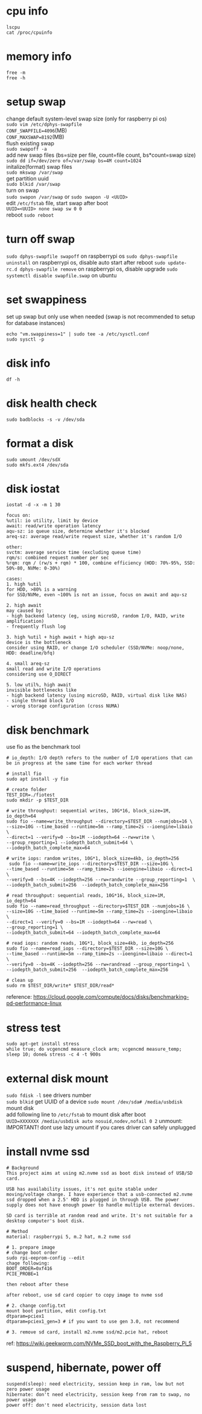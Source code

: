 # cpu info
`lscpu`  
`cat /proc/cpuinfo`  

# memory info
`free -m`  
`free -h`  

# setup swap
change default system-level swap size (only for raspberry pi os)  
`sudo vim /etc/dphys-swapfile`  
`CONF_SWAPFILE=4096`(MB)  
`CONF_MAXSWAP=8192`(MB)   
flush existing swap  
`sudo swapoff -a`  
add new swap files (bs=size per file, count=file count, bs*count=swap size)  
`sudo dd if=/dev/zero of=/var/swap bs=4M count=1024`  
initalize(format) swap files  
`sudo mkswap /var/swap`  
get partition uuid   
`sudo blkid /var/swap`  
turn on swap  
`sudo swapon /var/swap` or `sudo swapon -U <UUID>`  
edit `/etc/fstab` file, start swap after boot  
`UUID=<UUID> none swap sw 0 0`  
reboot
`sudo reboot`

# turn off swap
`sudo dphys-swapfile swapoff` on raspberrypi os
`sudo dphys-swapfile uninstall` on raspberrypi os, disable auto start after reboot
`sudo update-rc.d dphys-swapfile remove` on raspberrypi os, disable upgrade
`sudo systemctl disable swapfile.swap` on ubuntu

# set swappiness
set up swap but only use when needed
(swap is not recommended to setup for database instances)
```
echo "vm.swappiness=1" | sudo tee -a /etc/sysctl.conf
sudo sysctl -p
```

# disk info
`df -h`

# disk health check
`sudo badblocks -s -v /dev/sda`

# format a disk
`sudo umount /dev/sdX`  
`sudo mkfs.ext4 /dev/sda`  

# disk iostat
```
iostat -d -x -m 1 30

focus on:
%util: io utility, limit by device
await: read/write operation latency
aqu-sz: io queue size, determine whether it's blocked
areq-sz: average read/write request size, whether it's random I/O

other:
svctm: average service time (excluding queue time)
rqm/s: combined request number per sec
%rqm: rqm / (rw/s + rqm) * 100, combine efficiency (HDD: 70%-95%, SSD: 50%-80, NVMe: 0-30%)

cases:
1. high %util
for HDD, >80% is a warning
for SSD/NVMe, even ~100% is not an issue, focus on await and aqu-sz

2. high await
may caused by:
- high backend latency (eg, using microSD, random I/O, RAID, write amplification)
- frequently flush log

3. high %util + high await + high aqu-sz
device is the bottleneck
consider using RAID, or change I/O scheduler (SSD/NVMe: noop/none, HDD: deadline/bfq)

4. small areq-sz
small read and write I/O operations
considering use O_DIRECT

5. low util%, high await
invisible bottlenecks like
- high backend latency (using microSD, RAID, virtual disk like NAS)
- single thread block I/O
- wrong storage configuration (cross NUMA)
```

# disk benchmark
use fio as the benchmark tool
```
# io_depth: I/O depth refers to the number of I/O operations that can be in progress at the same time for each worker thread

# install fio
sudo apt install -y fio

# create folder
TEST_DIR=./fiotest
sudo mkdir -p $TEST_DIR

# write throughput: sequential writes, 10G*16, block_size=1M, io_depth=64
sudo fio --name=write_throughput --directory=$TEST_DIR --numjobs=16 \
--size=10G --time_based --runtime=5m --ramp_time=2s --ioengine=libaio \
--direct=1 --verify=0 --bs=1M --iodepth=64 --rw=write \
--group_reporting=1 --iodepth_batch_submit=64 \
--iodepth_batch_complete_max=64

# write iops: random writes, 10G*1, block_size=4kb, io_depth=256
 sudo fio --name=write_iops --directory=$TEST_DIR --size=10G \
--time_based --runtime=5m --ramp_time=2s --ioengine=libaio --direct=1 \
--verify=0 --bs=4K --iodepth=256 --rw=randwrite --group_reporting=1  \
--iodepth_batch_submit=256  --iodepth_batch_complete_max=256

# read throughput: sequential reads, 10G*16, block_size=1M, io_depth=64
sudo fio --name=read_throughput --directory=$TEST_DIR --numjobs=16 \
--size=10G --time_based --runtime=5m --ramp_time=2s --ioengine=libaio \
--direct=1 --verify=0 --bs=1M --iodepth=64 --rw=read \
--group_reporting=1 \
--iodepth_batch_submit=64 --iodepth_batch_complete_max=64

# read iops: random reads, 10G*1, block_size=4kb, io_depth=256
sudo fio --name=read_iops --directory=$TEST_DIR --size=10G \
--time_based --runtime=5m --ramp_time=2s --ioengine=libaio --direct=1 \
--verify=0 --bs=4K --iodepth=256 --rw=randread --group_reporting=1 \
--iodepth_batch_submit=256  --iodepth_batch_complete_max=256

# clean up
sudo rm $TEST_DIR/write* $TEST_DIR/read*
```
reference: https://cloud.google.com/compute/docs/disks/benchmarking-pd-performance-linux

# stress test
`sudo apt-get install stress`  
`while true; do vcgencmd measure_clock arm; vcgencmd measure_temp; sleep 10; done& stress -c 4 -t 900s`

# external disk mount
`sudo fdisk -l` see drivers number  
`sudo blkid` get UUID of a device
`sudo mount /dev/sda# /media/usbdisk` mount disk  
add following line to `/etc/fstab` to mount disk after boot  
`UUID=XXXXXXX /media/usbdisk auto nosuid,nodev,nofail 0 2`
unmount: IMPORTANT! dont use lazy umount if you cares driver can safely unplugged

# install nvme ssd
```
# Background
This project aims at using m2.nvme ssd as boot disk instead of USB/SD card.

USB has availability issues, it's not quite stable under moving/voltage change. I have experience that a usb-connected m2.nvme ssd dropped when a 2.5' HDD is plugged in through USB. The power supply does not have enough power to handle multiple external devices.

SD card is terrible at random read and write. It's not suitable for a desktop computer's boot disk.

# Method
material: raspberrypi 5, m.2 hat, m.2 nvme ssd

# 1. prepare image
# change boot order
sudo rpi-eeprom-config --edit
chage following:
BOOT_ORDER=0xf416
PCIE_PROBE=1

then reboot after these

after reboot, use sd card copier to copy image to nvme ssd

# 2. change config.txt
mount boot partition, edit config.txt
dtparam=pciex1
dtparam=pciex1_gen=3 # if you want to use gen 3.0, not recommend

# 3. remove sd card, install m2.nvme ssd/m2.pcie hat, reboot 
```
ref: https://wiki.geekworm.com/NVMe_SSD_boot_with_the_Raspberry_Pi_5

# suspend, hibernate, power off
```
suspend(sleep): need electricity, session keep in ram, low but not zero power usage
hibernate: don't need electricity, session keep from ram to swap, no power usage
power off: don't need electricity, session data lost
```